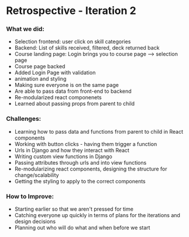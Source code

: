 # Retrospective - Iteration 2 

### What we did:
 - Selection frontend: user click on skill categories
 - Backend: List of skills received, filtered, deck returned back
 - Course landing page: Login brings you to course page --> selection page
 - Course page backed
 - Added Login Page with validation 
 - animation and styling
 - Making sure everyone is on the same page 
 - Are able to pass data from front-end to backend
 - Re-modularized react componenets 
 - Learned about passing props from parent to child 

### Challenges:
 - Learning how to pass data and functions from parent to child in React components 
 - Working with button clicks - having them trigger a function
 - Urls in Django and how they interact with React 
 - Writing custom view functions in Django
 - Passing attributes through urls and into view functions
 - Re-modularizing react components, designing the structure for change/scalability
 - Getting the styling to apply to the correct components 

### How to Improve:
 - Starting earlier so that we aren't pressed for time
 - Catching everyone up quickly in terms of plans for the iterations and design decisions
 - Planning out who will do what and when before we start
